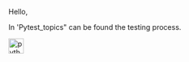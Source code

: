Hello,

In 'Pytest_topics" can be found the testing process. 

<div align="left">

  <img src="https://cdn.simpleicons.org/python/3776AB" height="30" alt="python logo"  />
  <img width="12" />

</div>
